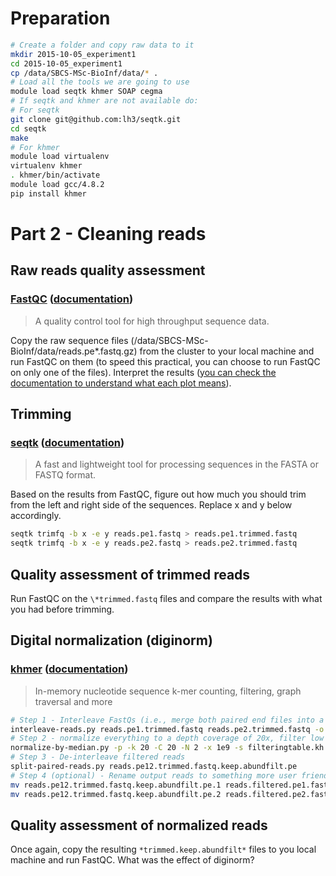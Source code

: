 # Preparation

```bash
# Create a folder and copy raw data to it
mkdir 2015-10-05_experiment1
cd 2015-10-05_experiment1
cp /data/SBCS-MSc-BioInf/data/* .
# Load all the tools we are going to use
module load seqtk khmer SOAP cegma
# If seqtk and khmer are not available do:
# For seqtk
git clone git@github.com:lh3/seqtk.git
cd seqtk
make
# For khmer
module load virtualenv
virtualenv khmer
. khmer/bin/activate
module load gcc/4.8.2
pip install khmer
```

# Part 2 - Cleaning reads

## Raw reads quality assessment

### [FastQC](http://www.bioinformatics.babraham.ac.uk/projects/fastqc/) ([documentation](http://www.bioinformatics.babraham.ac.uk/projects/fastqc/Help/))
> A quality control tool for high throughput sequence data.

Copy the raw sequence files (/data/SBCS-MSc-BioInf/data/reads.pe*.fastq.gz) from the cluster to your local machine and run FastQC on them (to speed this practical, you can choose to run FastQC on only one of the files).
Interpret the results ([you can check the documentation to understand what each plot means](http://www.bioinformatics.babraham.ac.uk/projects/fastqc/Help/3%20Analysis%20Modules/)).

## Trimming

### [seqtk](https://github.com/lh3/seqtk) ([documentation](http://manpages.ubuntu.com/manpages/vivid/man1/seqtk.1.html))
> A fast and lightweight tool for processing sequences in the FASTA or FASTQ format.

Based on the results from FastQC, figure out how much you should trim from the left and right side of the sequences.
Replace x and y below accordingly.

```bash
seqtk trimfq -b x -e y reads.pe1.fastq > reads.pe1.trimmed.fastq
seqtk trimfq -b x -e y reads.pe2.fastq > reads.pe2.trimmed.fastq
```

## Quality assessment of trimmed reads
Run FastQC on the ```\*trimmed.fastq``` files and compare the results with what you had before trimming.

## Digital normalization (diginorm)

### [khmer](https://github.com/ged-lab/khmer) ([documentation](http://khmer.readthedocs.org/en/v2.0/))
> In-memory nucleotide sequence k-mer counting, filtering, graph traversal and more

```bash
# Step 1 - Interleave FastQs (i.e., merge both paired end files into a single file as a requirement of khmer)
interleave-reads.py reads.pe1.trimmed.fastq reads.pe2.trimmed.fastq -o reads.pe12.trimmed.fastq
# Step 2 - normalize everything to a depth coverage of 20x, filter low abundance khmers, remove orphaned reads
normalize-by-median.py -p -k 20 -C 20 -N 2 -x 1e9 -s filteringtable.kh  reads.pe12.trimmed.fastq && filter-abund.py -V filteringtable.kh *.keep && extract-paired-reads.py reads.pe12.trimmed.fastq.keep.abundfilt
# Step 3 - De-interleave filtered reads
split-paired-reads.py reads.pe12.trimmed.fastq.keep.abundfilt.pe
# Step 4 (optional) - Rename output reads to something more user friendly
mv reads.pe12.trimmed.fastq.keep.abundfilt.pe.1 reads.filtered.pe1.fastq
mv reads.pe12.trimmed.fastq.keep.abundfilt.pe.2 reads.filtered.pe2.fastq
```

## Quality assessment of normalized reads
Once again, copy the resulting ```*trimmed.keep.abundfilt*``` files to you local machine and run FastQC. What was the effect of diginorm?
